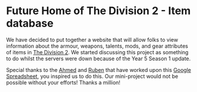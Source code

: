 # Future Home of The Division 2 - Item database

We have decided to put together a website that will allow folks to view information about the armour, weapons, talents, mods, and gear attributes of items in [The Division 2](https://www.ubisoft.com/en-gb/game/the-division/the-division-2).  We started discussing this project as something to do whilst the servers were down because of the Year 5 Season 1 update.

Special thanks to the [Ahmed](https://discordapp.com/users/Ahmad#0001) and [Ruben](https://discordapp.com/users/rubenalamina) that have worked upon this [Google Spreadsheet](https://docs.google.com/spreadsheets/d/e/2PACX-1vTJEX5DerCvOj3a_m36TRy1gPBAUvrduOIdmXI9j1Y0MpQk1wIXaZ9KOcPa7HzXzp_N5qGmjDj6yEfL/pubhtml#), you inspired us to do this. Our mini-project would not be possible without your efforts! Thanks a million!
